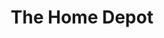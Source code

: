 ---
title: "The Home Depot"
url: /southington/the-home-depot-meriden-waterbury-turnpike/
shop: Baumarkt
---